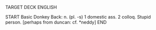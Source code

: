 TARGET DECK
ENGLISH

START
Basic
Donkey
Back: n. (pl. -s) 1 domestic ass. 2 colloq. Stupid person. [perhaps from duncan: cf. *neddy]
END
